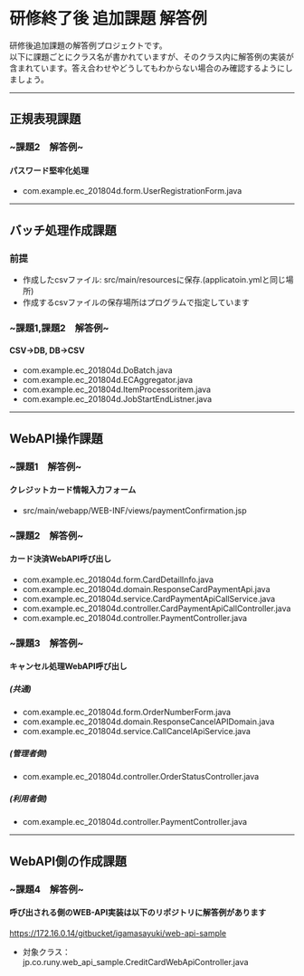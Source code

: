 # 研修終了後 追加課題 解答例

研修後追加課題の解答例プロジェクトです。  
以下に課題ごとにクラス名が書かれていますが、そのクラス内に解答例の実装が含まれています。答え合わせやどうしてもわからない場合のみ確認するようにしましょう。
- - -

## 正規表現課題
### ~課題2　解答例~
#### パスワード堅牢化処理
* com.example.ec_201804d.form.UserRegistrationForm.java

- - -

## バッチ処理作成課題
### 前提
* 作成したcsvファイル: src/main/resourcesに保存.(applicatoin.ymlと同じ場所)  
* 作成するcsvファイルの保存場所はプログラムで指定しています

### ~課題1,課題2　解答例~
#### CSV→DB, DB→CSV
* com.example.ec_201804d.DoBatch.java
* com.example.ec_201804d.ECAggregator.java
* com.example.ec_201804d.ItemProcessoritem.java
* com.example.ec_201804d.JobStartEndListner.java

- - -

## WebAPI操作課題
### ~課題1　解答例~
#### クレジットカード情報入力フォーム
* src/main/webapp/WEB-INF/views/paymentConfirmation.jsp

### ~課題2　解答例~
#### カード決済WebAPI呼び出し
* com.example.ec_201804d.form.CardDetailInfo.java
* com.example.ec_201804d.domain.ResponseCardPaymentApi.java
* com.example.ec_201804d.service.CardPaymentApiCallService.java
* com.example.ec_201804d.controller.CardPaymentApiCallController.java
* com.example.ec_201804d.controller.PaymentController.java

### ~課題3　解答例~
#### キャンセル処理WebAPI呼び出し
##### (共通)
* com.example.ec_201804d.form.OrderNumberForm.java
* com.example.ec_201804d.domain.ResponseCancelAPIDomain.java
* com.example.ec_201804d.service.CallCancelApiService.java

##### (管理者側)
* com.example.ec_201804d.controller.OrderStatusController.java

##### (利用者側)
* com.example.ec_201804d.controller.PaymentController.java

- - -

## WebAPI側の作成課題
### ~課題4　解答例~
#### 呼び出される側のWEB-API実装は以下のリポジトリに解答例があります
 https://172.16.0.14/gitbucket/igamasayuki/web-api-sample  
* 対象クラス：jp.co.runy.web_api_sample.CreditCardWebApiController.java

